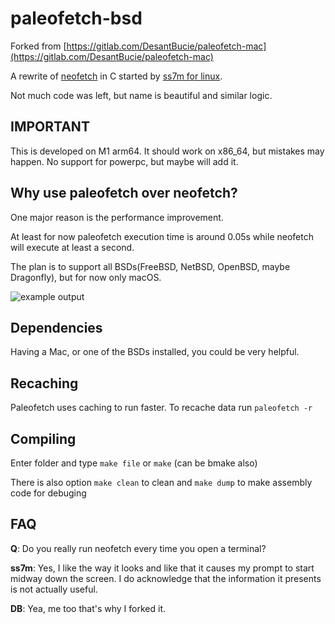 # paleofetch-bsd

Forked from [https://gitlab.com/DesantBucie/paleofetch-mac](https://gitlab.com/DesantBucie/paleofetch-mac)

A rewrite of [neofetch](https://github.com/dylanaraps/neofetch) in C started by [ss7m for linux](https://github.com/ss7m/paleofetch).

Not much code was left, but name is beautiful and similar logic.

## IMPORTANT

This is developed on M1 arm64. It should work on x86_64, but mistakes may happen. No support for powerpc, but maybe will add it.

## Why use paleofetch over neofetch?

One major reason is the performance improvement.

At least for now paleofetch execution time is around 0.05s while neofetch will execute at least a second.

The plan is to support all BSDs(FreeBSD, NetBSD, OpenBSD, maybe Dragonfly), but for now only macOS.

![example output](.gitlab/example.png)

## Dependencies

Having a Mac, or one of the BSDs installed, you could be very helpful.

## Recaching

Paleofetch uses caching to run faster. To recache data run `paleofetch -r`

## Compiling

Enter folder and type `make file` or `make` (can be bmake also)

There is also option `make clean` to clean and `make dump` to make assembly code for debuging

## FAQ

**Q**: Do you really run neofetch every time you open a terminal?

**ss7m**: Yes, I like the way it looks and like that it causes my prompt to start midway
down the screen. I do acknowledge that the information it presents is not actually useful.

**DB**: Yea, me too that's why I forked it.
